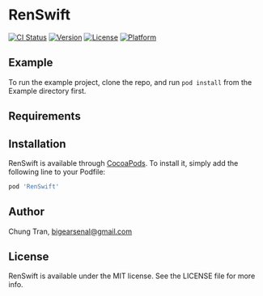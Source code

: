 # RenSwift

[![CI Status](https://img.shields.io/travis/p2p-org/RenSwift.svg?style=flat)](https://travis-ci.org/p2p-org/RenSwift)
[![Version](https://img.shields.io/cocoapods/v/RenSwift.svg?style=flat)](https://cocoapods.org/pods/RenSwift)
[![License](https://img.shields.io/cocoapods/l/RenSwift.svg?style=flat)](https://cocoapods.org/pods/RenSwift)
[![Platform](https://img.shields.io/cocoapods/p/RenSwift.svg?style=flat)](https://cocoapods.org/pods/RenSwift)

## Example

To run the example project, clone the repo, and run `pod install` from the Example directory first.

## Requirements

## Installation

RenSwift is available through [CocoaPods](https://cocoapods.org). To install
it, simply add the following line to your Podfile:

```ruby
pod 'RenSwift'
```

## Author

Chung Tran, bigearsenal@gmail.com

## License

RenSwift is available under the MIT license. See the LICENSE file for more info.
